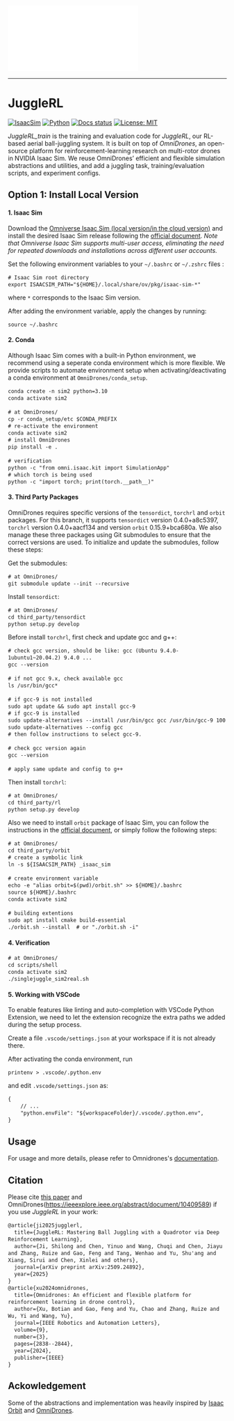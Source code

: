 ![Visualization of JuggleRL](docs/source/_static/behavior2_small.pdf)

---

# JuggleRL

[![IsaacSim](https://img.shields.io/badge/Isaac%20Sim-2023.1.0.hotfix.1-orange.svg)](https://docs.omniverse.nvidia.com/app_isaacsim/app_isaacsim/overview.html)
[![Python](https://img.shields.io/badge/python-3.10-blue.svg)](https://docs.python.org/3/whatsnew/3.10.html)
[![Docs status](https://img.shields.io/badge/docs-passing-brightgreen.svg)](https://omnidrones.readthedocs.io/en/latest/)
[![License: MIT](https://img.shields.io/badge/License-MIT-yellow.svg)](https://opensource.org/licenses/MIT)

*JuggleRL_train* is the training and evaluation code for *JuggleRL*, our RL-based aerial ball-juggling system.
It is built on top of *OmniDrones*, an open-source platform for reinforcement-learning research on multi-rotor drones in NVIDIA Isaac Sim. We reuse OmniDrones’ efficient and flexible simulation abstractions and utilities, and add a juggling task, training/evaluation scripts, and experiment configs.

## Option 1: Install Local Version

#### 1. Isaac Sim

Download the [Omniverse Isaac Sim (local version/in the cloud version)](https://developer.nvidia.com/isaac-sim) and install the desired Isaac Sim release following the [official document](https://docs.omniverse.nvidia.com/isaacsim/latest/installation/install_workstation.html). *Note that Omniverse Isaac Sim supports multi-user access, eliminating the need for repeated downloads and installations across different user accounts.*

Set the following environment variables to your ``~/.bashrc`` or ``~/.zshrc`` files :

```
# Isaac Sim root directory
export ISAACSIM_PATH="${HOME}/.local/share/ov/pkg/isaac-sim-*"
```

where ``*`` corresponds to the Isaac Sim version. 

After adding the environment variable, apply the changes by running:
```
source ~/.bashrc
```

#### 2. Conda

Although Isaac Sim comes with a built-in Python environment, we recommend using a seperate conda environment which is more flexible. We provide scripts to automate environment setup when activating/deactivating a conda environment at ``OmniDrones/conda_setup``.

```
conda create -n sim2 python=3.10
conda activate sim2

# at OmniDrones/
cp -r conda_setup/etc $CONDA_PREFIX
# re-activate the environment
conda activate sim2
# install OmniDrones
pip install -e .

# verification
python -c "from omni.isaac.kit import SimulationApp"
# which torch is being used
python -c "import torch; print(torch.__path__)"
```

#### 3. Third Party Packages
OmniDrones requires specific versions of the `tensordict`, `torchrl` and `orbit` packages. For this branch, it supports `tensordict` version 0.4.0+a8c5397, `torchrl` version 0.4.0+aacf134
 and version `orbit` 0.15.9+bca680a. We also manage these three packages using Git submodules to ensure that the correct versions are used. To initialize and update the submodules, follow these steps:

Get the submodules:
```
# at OmniDrones/
git submodule update --init --recursive
```

Install `tensordict`:
```
# at OmniDrones/
cd third_party/tensordict
python setup.py develop
```

Before install `torchrl`, first check and update gcc and g++:
```
# check gcc version, should be like: gcc (Ubuntu 9.4.0-1ubuntu1~20.04.2) 9.4.0 ...
gcc --version

# if not gcc 9.x, check available gcc
ls /usr/bin/gcc*

# if gcc-9 is not installed
sudo apt update && sudo apt install gcc-9
# if gcc-9 is installed
sudo update-alternatives --install /usr/bin/gcc gcc /usr/bin/gcc-9 100
sudo update-alternatives --config gcc
# then follow instructions to select gcc-9.

# check gcc version again
gcc --version

# apply same update and config to g++
```

Then install `torchrl`:
```
# at OmniDrones/
cd third_party/rl
python setup.py develop
```

Also we need to install `orbit` package of Isaac Sim, you can follow the instructions in the [official document](https://isaac-orbit.github.io/orbit/source/setup/installation.html), or simply follow the following steps:
```
# at OmniDrones/
cd third_party/orbit
# create a symbolic link
ln -s ${ISAACSIM_PATH} _isaac_sim

# create environment variable
echo -e "alias orbit=$(pwd)/orbit.sh" >> ${HOME}/.bashrc
source ${HOME}/.bashrc
conda activate sim2

# building extentions
sudo apt install cmake build-essential
./orbit.sh --install  # or "./orbit.sh -i"
```

<!-- We manage these two packages using Git submodules to ensure that the correct versions are used. To initialize and update the submodules, follow these steps:

Get the submodules:
```
# at OmniDrones/
git submodule update --init --recursive
```
Pip install these two packages respectively:
```
# at OmniDrones/
cd third_party/tensordict
pip install -e .
```
```
# at OmniDrones/
cd third_party/torchrl
pip install -e .
``` -->
#### 4. Verification
```
# at OmniDrones/
cd scripts/shell
conda activate sim2
./singlejuggle_sim2real.sh
```

#### 5. Working with VSCode

To enable features like linting and auto-completion with VSCode Python Extension, we need to let the extension recognize the extra paths we added during the setup process.

Create a file ``.vscode/settings.json`` at your workspace if it is not already there.

After activating the conda environment, run

```
printenv > .vscode/.python.env
``````

and edit ``.vscode/settings.json`` as:

```
{
    // ...
    "python.envFile": "${workspaceFolder}/.vscode/.python.env",
}
```
    
## Usage

For usage and more details, please refer to Omnidrones's [documentation](https://omnidrones.readthedocs.io/en/latest/).


## Citation

Please cite [this paper](https://arxiv.org/abs/2509.24892) and OmniDrones(https://ieeexplore.ieee.org/abstract/document/10409589) if you use *JuggleRL* in your work:

```
@article{ji2025jugglerl,
  title={JuggleRL: Mastering Ball Juggling with a Quadrotor via Deep Reinforcement Learning},
  author={Ji, Shilong and Chen, Yinuo and Wang, Chuqi and Chen, Jiayu and Zhang, Ruize and Gao, Feng and Tang, Wenhao and Yu, Shu'ang and Xiang, Sirui and Chen, Xinlei and others},
  journal={arXiv preprint arXiv:2509.24892},
  year={2025}
}
@article{xu2024omnidrones,
  title={Omnidrones: An efficient and flexible platform for reinforcement learning in drone control},
  author={Xu, Botian and Gao, Feng and Yu, Chao and Zhang, Ruize and Wu, Yi and Wang, Yu},
  journal={IEEE Robotics and Automation Letters},
  volume={9},
  number={3},
  pages={2838--2844},
  year={2024},
  publisher={IEEE}
}
```

## Ackowledgement

Some of the abstractions and implementation was heavily inspired by [Isaac Orbit](https://github.com/NVIDIA-Omniverse/Orbit) and [OmniDrones](https://github.com/btx0424/OmniDrones).
